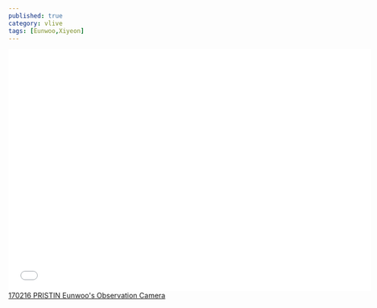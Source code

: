 ```yaml
---
published: true
category: vlive
tags: [Eunwoo,Xiyeon]
---
```

<iframe frameborder="0" width="720" height="480" src="BLAH" allowfullscreen></iframe><br /><a href="" target="_blank">170216 PRISTIN Eunwoo's Observation Camera</a>